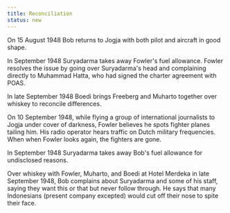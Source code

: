 ```yaml
---
title: Reconciliation
status: new
---
```


On 15 August 1948 Bob returns to Jogja with both pilot and aircraft in
good shape.

In September 1948 Suryadarma takes away Fowler's fuel allowance. Fowler
resolves the issue by going over Suryadarma's head and complaining
directly to Muhammad Hatta, who had signed the charter agreement with
POAS.

In late September 1948 Boedi brings Freeberg and Muharto together over
whiskey to reconcile differences.

On 10 September 1948, while flying a group of international journalists
to Jogja under cover of darkness, Fowler believes he spots fighter
planes tailing him. His radio operator hears traffic on Dutch military
frequencies. When when Fowler looks again, the fighters are gone.

In September 1948 Suryadarma takes away Bob's fuel allowance for
undisclosed reasons.

Over whiskey with Fowler, Muharto, and Boedi at Hotel Merdeka in late
September 1948, Bob complains about Suryadarma and some of his staff,
saying they want this or that but never follow through. He says that
many Indonesians (present company excepted) would cut off their nose to
spite their face.
